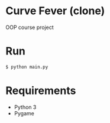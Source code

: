 # Curve Fever (clone)
OOP course project
# Run
```sh
$ python main.py
```
# Requirements
- Python 3
- Pygame
